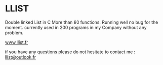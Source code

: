 # LLIST
Double linked List in C
More than 80 functions.
Running well no bug for the moment.
currently used in 200 programs in my Company without any problem.

www.llist.fr 

if you have any questions please do not hesitate to contact me :   llist@outlook.fr 

